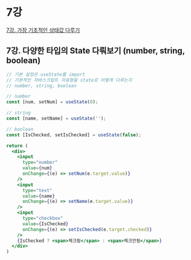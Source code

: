 # 7강
[7강. 가장 기초적인 상태값 다루기](https://youtu.be/u-qubClfczU)

## 7강. 다양한 타입의 State 다뤄보기 (number, string, boolean)

```jsx
// 기본 설정은 useState를 import
// 기본적인 자바스크립트 자료형을 state로 어떻게 다루는지
// number, string, boolean

// number
const [num, setNum] = useState(0);

// string
const [name, setName] = useState('');

// boolean
const [IsChecked, setIsChecked] = useState(false);

return (
  <div>
    <input
      type="number"
      value={num}
      onChange={(e) => setNum(e.target.value)}  
    />
    <input
      type="text"
      value={name}
      onChange={(e) => setName(e.target.value)} 
    />
    <input
      type="checkbox"
      value={IsChecked}
      onChange={(e) => setIsChecked(e.target.checked)} 
    />
    {IsChecked ? <span>체크됨</span> : <span>체크안됨</span>}
  </div>
)
``` 
